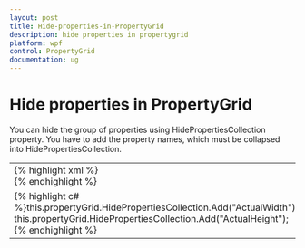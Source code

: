 ```yaml
---
layout: post
title: Hide-properties-in-PropertyGrid
description: hide properties in propertygrid
platform: wpf
control: PropertyGrid 
documentation: ug
---
```


# Hide properties in PropertyGrid

You can hide the group of properties using HidePropertiesCollection property. You have to add the property names, which must be collapsed into HidePropertiesCollection.



<table>
<tr>
<td>
{% highlight xml %}<syncfusion:PropertyGrid x:Name="propertyGrid" SelectedObject="{Binding ElementName=Btn}" Margin="50"                   Width="350" BorderBrush="Gray" BorderThickness="3" HorizontalAlignment="Center"                    VerticalAlignment="Stretch" LineColor="Red" CategoryForeground="Black"><br></syncfusion:PropertyGrid>{% endhighlight %}</td></tr>
<tr>
<td>
{% highlight c# %}this.propertyGrid.HidePropertiesCollection.Add("ActualWidth");<br>this.propertyGrid.HidePropertiesCollection.Add("ActualHeight");{% endhighlight %}</td></tr>
</table>






